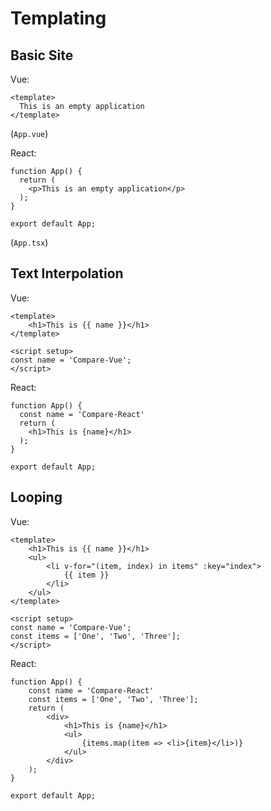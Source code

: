 # Templating

## Basic Site
Vue:
```vue
<template>
  This is an empty application
</template>
```
(`App.vue`)

React:
```tsx
function App() {
  return (
    <p>This is an empty application</p>
  );
}

export default App;
```
(`App.tsx`)

## Text Interpolation
Vue:
```vue
<template>
    <h1>This is {{ name }}</h1>
</template>

<script setup>
const name = 'Compare-Vue';
</script>
```

React:
```tsx
function App() {
  const name = 'Compare-React'
  return (
    <h1>This is {name}</h1>
  );
}

export default App;
```

## Looping
Vue:
```vue
<template>
    <h1>This is {{ name }}</h1>
    <ul>
        <li v-for="(item, index) in items" :key="index">
            {{ item }}
        </li>
    </ul>
</template>

<script setup>
const name = 'Compare-Vue';
const items = ['One', 'Two', 'Three'];
</script>
```

React:
```tsx
function App() {
    const name = 'Compare-React'
    const items = ['One', 'Two', 'Three'];
    return (
        <div>
            <h1>This is {name}</h1>
            <ul>
                {items.map(item => <li>{item}</li>)}
            </ul>
        </div>
    );
}

export default App;
```
